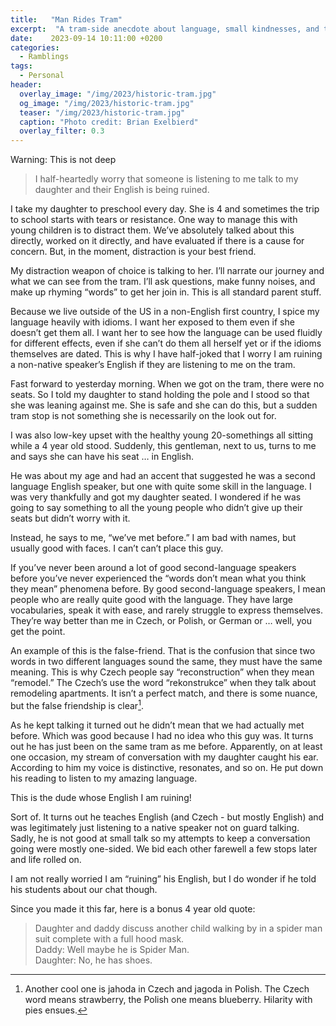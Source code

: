 ```yaml
---
title:   "Man Rides Tram"
excerpt:  "A tram-side anecdote about language, small kindnesses, and teaching through casual conversation."
date:    2023-09-14 10:11:00 +0200
categories:
  - Ramblings
tags:
  - Personal
header:
  overlay_image: "/img/2023/historic-tram.jpg"
  og_image: "/img/2023/historic-tram.jpg"
  teaser: "/img/2023/historic-tram.jpg"
  caption: "Photo credit: Brian Exelbierd"
  overlay_filter: 0.3
---
```


Warning: This is not deep

> I half-heartedly worry that someone is listening to me talk to my daughter and their English is being ruined.

I take my daughter to preschool every day.  She is 4 and sometimes the trip to school starts with tears or resistance.  One way to manage this with young children is to distract them.  We’ve absolutely talked about this directly, worked on it directly, and have evaluated if there is a cause for concern.  But, in the moment, distraction is your best friend.

My distraction weapon of choice is talking to her.  I’ll narrate our journey and what we can see from the tram.  I’ll ask questions, make funny noises, and make up rhyming “words” to get her join in.  This is all standard parent stuff.  

Because we live outside of the US in a non-English first country, I spice my language heavily with idioms.  I want her exposed to them even if she doesn’t get them all.  I want her to see how the language can be used fluidly for different effects, even if she can’t do them all herself yet or if the idioms themselves are dated.  This is why I have half-joked that I worry I am ruining a non-native speaker’s English if they are listening to me on the tram.

Fast forward to yesterday morning.  When we got on the tram, there were no seats. So I told my daughter to stand holding the pole and I stood so that she was leaning against me.  She is safe and she can do this, but a sudden tram stop is not something she is necessarily on the look out for.

I was also low-key upset with the healthy young 20-somethings all sitting while a 4 year old stood.  Suddenly, this gentleman, next to us, turns to me and says she can have his seat … in English.

He was about my age and had an accent that suggested he was a second language English speaker, but one with quite some skill in the language. I was very thankfully and got my daughter seated.  I wondered if he was going to say something to all the young people who didn’t give up their seats but didn’t worry with it.

Instead, he says to me, “we’ve met before.”  I am bad with names, but usually good with faces.  I can’t can’t place this guy.

If you’ve never been around a lot of good second-language speakers before you’ve never experienced the “words don’t mean what you think they mean” phenomena before.  By good second-language speakers, I mean people who are really quite good with the language.  They have large vocabularies, speak it with ease, and rarely struggle to express themselves.  They’re way better than me in Czech, or Polish, or German or … well, you get the point.

An example of this is the false-friend.  That is the confusion that since two words in two different languages sound the same, they must have the same meaning.  This is why Czech people say “reconstruction” when they mean “remodel.”  The Czech’s use the word “rekonstrukce” when they talk about remodeling apartments.  It isn’t a perfect match, and there is some nuance, but the false friendship is clear[^1].

As he kept talking it turned out he didn’t mean that we had actually met before.  Which was good because I had no idea who this guy was.  It turns out he has just been on the same tram as me before.  Apparently, on at least one occasion, my stream of conversation with my daughter caught his ear.  According to him my voice is distinctive, resonates, and so on.  He put down his reading to listen to my amazing language.

This is the dude whose English I am ruining!

Sort of.  It turns out he teaches English (and Czech - but mostly English) and was legitimately just listening to a native speaker not on guard talking.  Sadly, he is not good at small talk so my attempts to keep a conversation going were mostly one-sided.  We bid each other farewell a few stops later and life rolled on.

I am not really worried I am “ruining” his English, but I do wonder if he told his students about our chat though.

Since you made it this far, here is a bonus 4 year old quote:

> Daughter and daddy discuss another child walking by in a spider man suit complete with a full hood mask.  
> Daddy: Well maybe he is Spider Man.  
> Daughter: No, he has shoes.

[^1]: Another cool one is jahoda in Czech and jagoda in Polish[^2].  The Czech word means strawberry, the Polish one means blueberry.  Hilarity with pies ensues.

[^2]: And yes, many Poles and Czechs are really used to swapping ‘g’ for ‘h’ in words and then rolling on.  People are funny like that.
